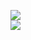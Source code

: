 [![](https://img.shields.io/badge/Made%20With-Github%20Spray-lightgrey.svg?style=for-the-badge&logo=github)](https://github.com/Annihil/github-spray#23352)  
[![](https://i.imgur.com/2DrTn0Z.gif)](https://github.com/Annihil/github-spray)
